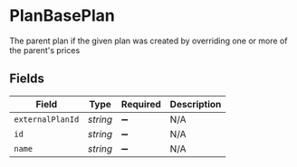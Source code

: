 # PlanBasePlan

The parent plan if the given plan was created by overriding one or more of the parent's prices


## Fields

| Field              | Type               | Required           | Description        |
| ------------------ | ------------------ | ------------------ | ------------------ |
| `externalPlanId`   | *string*           | :heavy_minus_sign: | N/A                |
| `id`               | *string*           | :heavy_minus_sign: | N/A                |
| `name`             | *string*           | :heavy_minus_sign: | N/A                |